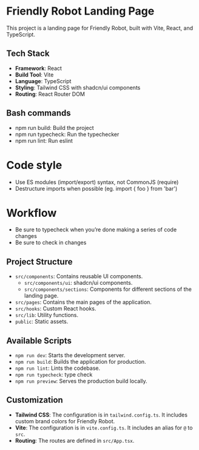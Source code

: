 # Friendly Robot Landing Page

This project is a landing page for Friendly Robot, built with Vite, React, and TypeScript.

## Tech Stack

- **Framework**: React
- **Build Tool**: Vite
- **Language**: TypeScript
- **Styling**: Tailwind CSS with shadcn/ui components
- **Routing**: React Router DOM

## Bash commands

- npm run build: Build the project
- npm run typecheck: Run the typechecker
- npm run lint: Run eslint

# Code style

- Use ES modules (import/export) syntax, not CommonJS (require)
- Destructure imports when possible (eg. import { foo } from 'bar')

# Workflow

- Be sure to typecheck when you’re done making a series of code changes
- Be sure to check in changes

## Project Structure

- `src/components`: Contains reusable UI components.
  - `src/components/ui`: shadcn/ui components.
  - `src/components/sections`: Components for different sections of the landing page.
- `src/pages`: Contains the main pages of the application.
- `src/hooks`: Custom React hooks.
- `src/lib`: Utility functions.
- `public`: Static assets.

## Available Scripts

- `npm run dev`: Starts the development server.
- `npm run build`: Builds the application for production.
- `npm run lint`: Lints the codebase.
- `npm run typecheck`: type check
- `npm run preview`: Serves the production build locally.

## Customization

- **Tailwind CSS**: The configuration is in `tailwind.config.ts`. It includes custom brand colors for Friendly Robot.
- **Vite**: The configuration is in `vite.config.ts`. It includes an alias for `@` to `src`.
- **Routing**: The routes are defined in `src/App.tsx`.
